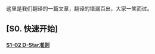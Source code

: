 这里是我们翻译的一篇文章，翻译的错漏百出，大家一笑而过。
  
## [S0. 快速开始]

#### [S1-02 D-Star准则](./S1-02.Gideline_for_Using_D-Star.md)
